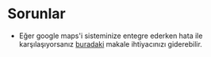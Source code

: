 # Sorunlar
- Eğer google maps'i sisteminize entegre ederken hata ile karşılaşıyorsanız [buradaki](https://itnext.io/install-react-native-maps-with-gradle-3-on-android-44f91a70a395) makale ihtiyacınızı giderebilir.